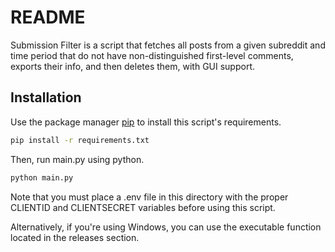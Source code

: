 # README

Submission Filter is a script that fetches all posts from a given subreddit and time period that do not have non-distinguished first-level comments, exports their info, and then deletes them, with GUI support.

## Installation

Use the package manager [pip](https://pip.pypa.io/en/stable/) to install this script's requirements.
```bash
pip install -r requirements.txt
```

Then, run main.py using python.
```bash
python main.py
```

Note that you must place a .env file in this directory with the proper CLIENTID and CLIENTSECRET variables before using this script.

Alternatively, if you're using Windows, you can use the executable function located in the releases section.
